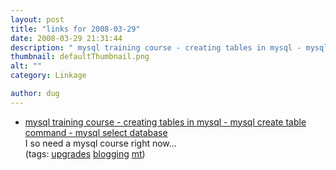 ```yaml
---
layout: post
title: "links for 2008-03-29"
date: 2008-03-29 21:31:44
description: " mysql training course - creating tables in mysql - mysql create table command - mysql select database I so need a mysql course right now&#8230; (tags --  upgrades blogging mt)&#8230;"
thumbnail: defaultThumbnail.png
alt: ""
category: Linkage

author: dug
---
```


<ul class="delicious">
	<li>
		<div class="delicious-link"><a href="http://www.webdevelopersnotes.com/tutorials/sql/mysql_training_course_creating_tables.php3">mysql training course - creating tables in mysql - mysql create table command - mysql select database</a></div>
		<div class="delicious-extended">I so need a mysql course right now...</div>
		<div class="delicious-tags">(tags: <a href="http://del.icio.us/dug/upgrades">upgrades</a> <a href="http://del.icio.us/dug/blogging">blogging</a> <a href="http://del.icio.us/dug/mt">mt</a>)</div>
	</li>
</ul>
